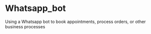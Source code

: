 # Whatsapp_bot
Using a Whatsapp bot to book appointments, process orders, or other business processes
